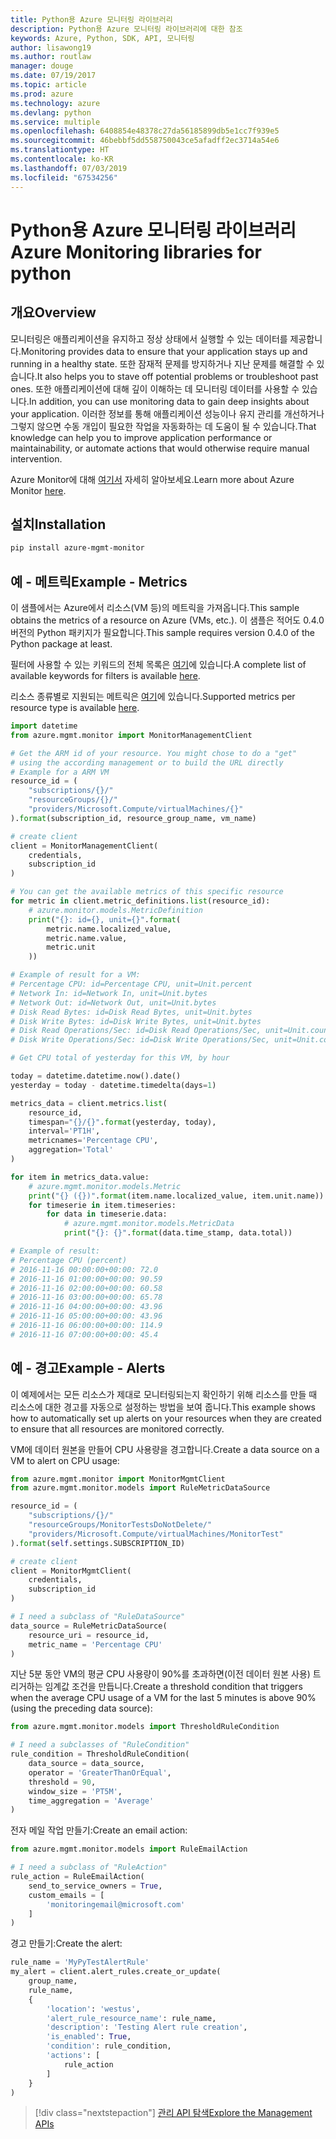 ```yaml
---
title: Python용 Azure 모니터링 라이브러리
description: Python용 Azure 모니터링 라이브러리에 대한 참조
keywords: Azure, Python, SDK, API, 모니터링
author: lisawong19
ms.author: routlaw
manager: douge
ms.date: 07/19/2017
ms.topic: article
ms.prod: azure
ms.technology: azure
ms.devlang: python
ms.service: multiple
ms.openlocfilehash: 6408854e48378c27da56185899db5e1cc7f939e5
ms.sourcegitcommit: 46bebbf5dd558750043ce5afadff2ec3714a54e6
ms.translationtype: HT
ms.contentlocale: ko-KR
ms.lasthandoff: 07/03/2019
ms.locfileid: "67534256"
---
```

# <a name="azure-monitoring-libraries-for-python"></a><span data-ttu-id="95e13-104">Python용 Azure 모니터링 라이브러리</span><span class="sxs-lookup"><span data-stu-id="95e13-104">Azure Monitoring libraries for python</span></span>

## <a name="overview"></a><span data-ttu-id="95e13-105">개요</span><span class="sxs-lookup"><span data-stu-id="95e13-105">Overview</span></span> 
<span data-ttu-id="95e13-106">모니터링은 애플리케이션을 유지하고 정상 상태에서 실행할 수 있는 데이터를 제공합니다.</span><span class="sxs-lookup"><span data-stu-id="95e13-106">Monitoring provides data to ensure that your application stays up and running in a healthy state.</span></span> <span data-ttu-id="95e13-107">또한 잠재적 문제를 방지하거나 지난 문제를 해결할 수 있습니다.</span><span class="sxs-lookup"><span data-stu-id="95e13-107">It also helps you to stave off potential problems or troubleshoot past ones.</span></span> <span data-ttu-id="95e13-108">또한 애플리케이션에 대해 깊이 이해하는 데 모니터링 데이터를 사용할 수 있습니다.</span><span class="sxs-lookup"><span data-stu-id="95e13-108">In addition, you can use monitoring data to gain deep insights about your application.</span></span> <span data-ttu-id="95e13-109">이러한 정보를 통해 애플리케이션 성능이나 유지 관리를 개선하거나 그렇지 않으면 수동 개입이 필요한 작업을 자동화하는 데 도움이 될 수 있습니다.</span><span class="sxs-lookup"><span data-stu-id="95e13-109">That knowledge can help you to improve application performance or maintainability, or automate actions that would otherwise require manual intervention.</span></span>

<span data-ttu-id="95e13-110">Azure Monitor에 대해 [여기서](https://docs.microsoft.com/azure/monitoring-and-diagnostics/monitoring-overview-azure-monitor) 자세히 알아보세요.</span><span class="sxs-lookup"><span data-stu-id="95e13-110">Learn more about Azure Monitor [here](https://docs.microsoft.com/azure/monitoring-and-diagnostics/monitoring-overview-azure-monitor).</span></span> 

## <a name="installation"></a><span data-ttu-id="95e13-111">설치</span><span class="sxs-lookup"><span data-stu-id="95e13-111">Installation</span></span>
```bash
pip install azure-mgmt-monitor
```

## <a name="example---metrics"></a><span data-ttu-id="95e13-112">예 - 메트릭</span><span class="sxs-lookup"><span data-stu-id="95e13-112">Example - Metrics</span></span>
<span data-ttu-id="95e13-113">이 샘플에서는 Azure에서 리소스(VM 등)의 메트릭을 가져옵니다.</span><span class="sxs-lookup"><span data-stu-id="95e13-113">This sample obtains the metrics of a resource on Azure (VMs, etc.).</span></span> <span data-ttu-id="95e13-114">이 샘플은 적어도 0.4.0 버전의 Python 패키지가 필요합니다.</span><span class="sxs-lookup"><span data-stu-id="95e13-114">This sample requires version 0.4.0 of the Python package at least.</span></span>

<span data-ttu-id="95e13-115">필터에 사용할 수 있는 키워드의 전체 목록은 [여기](https://msdn.microsoft.com/library/azure/mt743622.aspx)에 있습니다.</span><span class="sxs-lookup"><span data-stu-id="95e13-115">A complete list of available keywords for filters is available [here](https://msdn.microsoft.com/library/azure/mt743622.aspx).</span></span>

<span data-ttu-id="95e13-116">리소스 종류별로 지원되는 메트릭은 [여기](https://docs.microsoft.com/azure/monitoring-and-diagnostics/monitoring-supported-metrics)에 있습니다.</span><span class="sxs-lookup"><span data-stu-id="95e13-116">Supported metrics per resource type is available [here](https://docs.microsoft.com/azure/monitoring-and-diagnostics/monitoring-supported-metrics).</span></span>

```python
import datetime
from azure.mgmt.monitor import MonitorManagementClient

# Get the ARM id of your resource. You might chose to do a "get"
# using the according management or to build the URL directly
# Example for a ARM VM
resource_id = (
    "subscriptions/{}/"
    "resourceGroups/{}/"
    "providers/Microsoft.Compute/virtualMachines/{}"
).format(subscription_id, resource_group_name, vm_name)

# create client
client = MonitorManagementClient(
    credentials,
    subscription_id
)

# You can get the available metrics of this specific resource
for metric in client.metric_definitions.list(resource_id):
    # azure.monitor.models.MetricDefinition
    print("{}: id={}, unit={}".format(
        metric.name.localized_value,
        metric.name.value,
        metric.unit
    ))

# Example of result for a VM:
# Percentage CPU: id=Percentage CPU, unit=Unit.percent
# Network In: id=Network In, unit=Unit.bytes
# Network Out: id=Network Out, unit=Unit.bytes
# Disk Read Bytes: id=Disk Read Bytes, unit=Unit.bytes
# Disk Write Bytes: id=Disk Write Bytes, unit=Unit.bytes
# Disk Read Operations/Sec: id=Disk Read Operations/Sec, unit=Unit.count_per_second
# Disk Write Operations/Sec: id=Disk Write Operations/Sec, unit=Unit.count_per_second

# Get CPU total of yesterday for this VM, by hour

today = datetime.datetime.now().date()
yesterday = today - datetime.timedelta(days=1)

metrics_data = client.metrics.list(
    resource_id,
    timespan="{}/{}".format(yesterday, today),
    interval='PT1H',
    metricnames='Percentage CPU',
    aggregation='Total'
)

for item in metrics_data.value:
    # azure.mgmt.monitor.models.Metric
    print("{} ({})".format(item.name.localized_value, item.unit.name))
    for timeserie in item.timeseries:
        for data in timeserie.data:
            # azure.mgmt.monitor.models.MetricData
            print("{}: {}".format(data.time_stamp, data.total))

# Example of result:
# Percentage CPU (percent)
# 2016-11-16 00:00:00+00:00: 72.0
# 2016-11-16 01:00:00+00:00: 90.59
# 2016-11-16 02:00:00+00:00: 60.58
# 2016-11-16 03:00:00+00:00: 65.78
# 2016-11-16 04:00:00+00:00: 43.96
# 2016-11-16 05:00:00+00:00: 43.96
# 2016-11-16 06:00:00+00:00: 114.9
# 2016-11-16 07:00:00+00:00: 45.4
```

## <a name="example---alerts"></a><span data-ttu-id="95e13-117">예 - 경고</span><span class="sxs-lookup"><span data-stu-id="95e13-117">Example - Alerts</span></span>
<span data-ttu-id="95e13-118">이 예제에서는 모든 리소스가 제대로 모니터링되는지 확인하기 위해 리소스를 만들 때 리소스에 대한 경고를 자동으로 설정하는 방법을 보여 줍니다.</span><span class="sxs-lookup"><span data-stu-id="95e13-118">This example shows how to automatically set up alerts on your resources when they are created to ensure that all resources are monitored correctly.</span></span>

<span data-ttu-id="95e13-119">VM에 데이터 원본을 만들어 CPU 사용량을 경고합니다.</span><span class="sxs-lookup"><span data-stu-id="95e13-119">Create a data source on a VM to alert on CPU usage:</span></span>
```python
from azure.mgmt.monitor import MonitorMgmtClient
from azure.mgmt.monitor.models import RuleMetricDataSource

resource_id = (
    "subscriptions/{}/"
    "resourceGroups/MonitorTestsDoNotDelete/"
    "providers/Microsoft.Compute/virtualMachines/MonitorTest"
).format(self.settings.SUBSCRIPTION_ID)

# create client
client = MonitorMgmtClient(
    credentials,
    subscription_id
)

# I need a subclass of "RuleDataSource"
data_source = RuleMetricDataSource(
    resource_uri = resource_id,
    metric_name = 'Percentage CPU'
)
```
<span data-ttu-id="95e13-120">지난 5분 동안 VM의 평균 CPU 사용량이 90%를 초과하면(이전 데이터 원본 사용) 트리거하는 임계값 조건을 만듭니다.</span><span class="sxs-lookup"><span data-stu-id="95e13-120">Create a threshold condition that triggers when the average CPU usage of a VM for the last 5 minutes is above 90% (using the preceding data source):</span></span>
```python
from azure.mgmt.monitor.models import ThresholdRuleCondition

# I need a subclasses of "RuleCondition"
rule_condition = ThresholdRuleCondition(
    data_source = data_source,
    operator = 'GreaterThanOrEqual',
    threshold = 90,
    window_size = 'PT5M',
    time_aggregation = 'Average'
)
```

<span data-ttu-id="95e13-121">전자 메일 작업 만들기:</span><span class="sxs-lookup"><span data-stu-id="95e13-121">Create an email action:</span></span>
```python
from azure.mgmt.monitor.models import RuleEmailAction

# I need a subclass of "RuleAction"
rule_action = RuleEmailAction(
    send_to_service_owners = True,
    custom_emails = [
        'monitoringemail@microsoft.com'
    ]
)
```

<span data-ttu-id="95e13-122">경고 만들기:</span><span class="sxs-lookup"><span data-stu-id="95e13-122">Create the alert:</span></span>
```python
rule_name = 'MyPyTestAlertRule'
my_alert = client.alert_rules.create_or_update(
    group_name,
    rule_name,
    {
        'location': 'westus',
        'alert_rule_resource_name': rule_name,
        'description': 'Testing Alert rule creation',
        'is_enabled': True,
        'condition': rule_condition,
        'actions': [
            rule_action
        ]
    }
)
```
> [!div class="nextstepaction"]
> [<span data-ttu-id="95e13-123">관리 API 탐색</span><span class="sxs-lookup"><span data-stu-id="95e13-123">Explore the Management APIs</span></span>](/python/api/overview/azure/monitoring/management)
